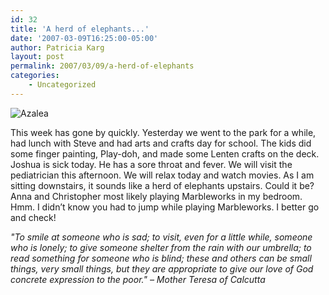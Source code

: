 ```yaml
---
id: 32
title: 'A herd of elephants...'
date: '2007-03-09T16:25:00-05:00'
author: Patricia Karg
layout: post
permalink: 2007/03/09/a-herd-of-elephants
categories:
    - Uncategorized
---
```

![Azalea](http://garden.kargs.net/wp-content/uploads/2013/04/cropped-IMAG8993.jpg)

This week has gone by quickly. Yesterday we went to the park for a while, had lunch with Steve and had arts and crafts day for school. The kids did some finger painting, Play-doh, and made some Lenten crafts on the deck. Joshua is sick today. He has a sore throat and fever. We will visit the pediatrician this afternoon. We will relax today and watch movies. As I am sitting downstairs, it sounds like a herd of elephants upstairs. Could it be? Anna and Christopher most likely playing Marbleworks in my bedroom. Hmm. I didn’t know you had to jump while playing Marbleworks. I better go and check!

*"To smile at someone who is sad; to visit, even for a little while, someone who is lonely; to give someone shelter from the rain with our umbrella; to read something for someone who is blind; these and others can be small things, very small things, but they are appropriate to give our love of God concrete expression to the poor." – Mother Teresa of Calcutta*
